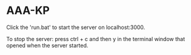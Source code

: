 # AAA-KP

Click the 'run.bat' to start the server on localhost:3000.

To stop the server: press ctrl + c and then y in the terminal window that opened when the server started.
